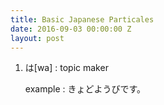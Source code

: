 ```yaml
---
title: Basic Japanese Particales
date: 2016-09-03 00:00:00 Z
layout: post
---
```


1. は\[wa\]
   \: topic maker

   example
   \: きょどようびです。